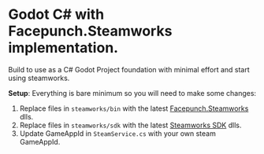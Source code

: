 # Godot C# with Facepunch.Steamworks implementation.

Build to use as a C# Godot Project foundation with minimal effort and start using steamworks.

**Setup**: Everything is bare minimum so you will need to make some changes:

1. Replace files in `steamworks/bin` with the latest [Facepunch.Steamworks](https://github.com/Facepunch/Facepunch.Steamworks) dlls.
2. Replace files in `steamworks/sdk` with the latest [Steamworks SDK](https://partner.steamgames.com/doc/gettingstarted) dlls.
3. Update GameAppId in `SteamService.cs` with your own steam GameAppId.